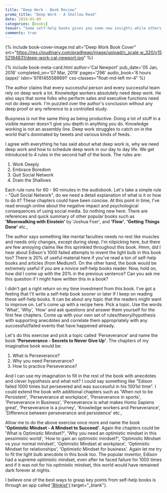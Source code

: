 ```yaml
---
title: "Deep Work - Book Review"
promo_title: "Deep Work - A Shallow Read"
date: 2019-03-09
categories: [books]
teaser: "Some self-help books gives you some new insights while others just don't. It is a hit or miss for an individual and deep work is a miss for me. But let's do a fun exercise!"
comments: true
---
```


{% include book-cover-image.md alt="Deep Work Book Cover" src="https://res.cloudinary.com/pradheap/image/upload/c_scale,w_320/v1552184831/deep-work-cal-newport.jpg"
%}

{% include book-meta-card.html
    author='Cal Newport'
    pub_date='05 Jan, 2016'
    completed_on='07 Mar, 2019'
    pages='296'
    audio_book='8 hours (appx)'
    isbn='9781455586691'
    css-classes="float-md-left mr-4"
%}

The author claims that every successful person and every successful team rely on deep work a lot. Knowledge workers absolutely need deep work. He also says that some folks who perform sales and executive functions need not do deep work. I'm puzzled over the author's conclusion without any deep proof or any reference to a controlled study.

Busyness is not the same thing as being productive. Doing a lot of stuff in a visible manner doesn't give you depth in anything you do. Knowledge working is not an assembly line. Deep work struggles to catch on in the world that's dominated by tweets and various kinds of feeds. 

I agree with everything he has said about what deep work is, why we need deep work and how to schedule deep work in our day to day life. We get introduced to 4 rules in the second half of the book. The rules are:
1. Work Deeply
2. Embrace Boredom
3. Quit Social Network
4. Drain the Shallows

Each rule runs for 60 - 90 minutes in the audiobook. Let's take a simple rule - "Quit Social Network", do we need a detail explanation of what is it or how to do it? These chapters could have been concise. At this point in time, I've read enough online about the negative impact and psychological consequences of using social media. So nothing new here. There are references and quick summary of other popular books such as **'Moonwalking with Einstein'** by 'Joshua Foer', and **'Flow'**, **'Getting Things Done'** etc.,

The author says something like mental faculties needs no rest like muscles and needs only changes, except during sleep. I'm nitpicking here, but there are few annoying claims like this sprinkled throughout this book. Hmm, did I hear about Edison's 1000 failed attempts to invent the light bulb in this book too? There is 20% of useful material here if you've read a ton of self-help books and articles (from Medium!). On the other hand, the book would be extremely useful if you are a novice self-help books reader. Now, hold on, how did I come up with the 20% in the previous sentence? Can you ask me this question if I might have written this in a book?

I didn't get a right return on my time investment from this book. I've got a feeling that I'll write a self-help book sooner or later If I keep on reading these self-help books. It can be about any topic that the readers might want to improve on. Let's come up with a recipe here. Pick a topic. Use the words 'What', 'Why', 'How' and ask questions and answer them yourself for the first few chapters. Come up with your own set of rules/theory/hypothesis with supporting anecdotes and correlate them appropriately with any successful/failed events that have happened already.

Let's do this exercise and pick a topic called 'Perseverance' and name the book **'Perseverance - Secrets to Never Give Up'**. The chapters of my imaginative book would be:
1. What is Perseverance?
2. Why you need Perseverance?
3. How to practice Perseverance? 

And I can use my imagination to fill in the rest of the book with anecdotes and clever hypothesis and what not? I could say something like "Edison failed 1000 times but persevered and was successful in his 1001st time". I could extend the book with additional chapters such as 'When not to be Persistent', 'Perseverance at workplace', 'Perseverance in sports', 'Perseverance in Business', 'Perseverance is what makes Homo Sapiens great', 'Perseverance is a journey', 'Knowledge workers and Perseverance', 'Difference between perseverance and persistence' etc., 

Allow me to do the above exercise once more and name the book **'Optimistic Mindset - A Mindset to Succeed'**. Again the chapters could be 'What is Optimistic Mindset?', 'Why you need an optimistic mindset in this pessimistic world', 'How to gain an optimistic mindset?', 'Optimistic Mindset vs your normal mindset', 'Optimistic Mindset at workplace', 'Optimistic Mindset for relationships', 'Optimistic Mindset for business'. Again let me try to fit the light bulb anecdote in this book too. The popular inventor, Edison had a supreme optimistic mindset, even after he faced failure for 1000 times and if it was not for his optimistic mindset, this world would have remained dark forever at nights. 

I believe one of the best ways to grasp key points from self-help books is through an app called ['Blinkist'](https://www.blinkist.com/){:target="_blank"}.
